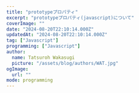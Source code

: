 ```yaml
---
title: "prototypeプロパティ"
excerpt: "prototypeプロパティ(javascript)について"
coverImage: ""
date: "2024-08-20T22:10:14.000Z"
updatedAt: "2024-08-20T22:10:14.000Z"
tag: ["Javascript"]
programming: ["Javascript"]
author:
  name: Tatsuroh Wakasugi
  picture: "/assets/blog/authors/WAT.jpg"
ogImage:
  url: ""
mode: programming
---
```

